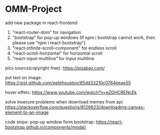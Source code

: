 # OMM-Project

add new package in react-frontend:

1. "react-router-dom" for navigation
2. "bootstrap" for pop-up windows (If npm i bootstrap cannot work, then please use "npm i react-bootstrap")
3. "react-infinite-scroll-component" for endless scroll
4. "react-scroll-horizontal" for horizontal scroll
5. "react-input-multiline" for input multiline

pics sourcs(copyright free):
https://pixabay.com/

put text on image:
https://gist.github.com/petehouston/85dd33210c0764eeae55

hover effetc: https://www.youtube.com/watch?v=eZGHCRENcEk

solve insecure problems when download memes from api: https://stackoverflow.com/questions/8126623/downloading-canvas-element-to-an-image

code snipe:
pop-up window form bootstrap:
https://react-bootstrap.github.io/components/modal/

